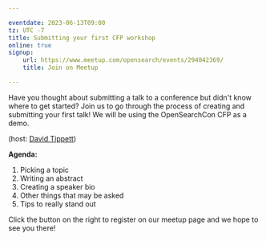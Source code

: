 ```yaml
---

eventdate: 2023-06-13T09:00
tz: UTC -7
title: Submitting your first CFP workshop
online: true
signup:
    url: https://www.meetup.com/opensearch/events/294042369/
    title: Join on Meetup

---
```


Have you thought about submitting a talk to a conference but didn't know where to get started? Join us to go through the process of creating and submitting your first talk! We will be using the OpenSearchCon CFP as a demo. 

(host: [David Tippett](https://github.com/dtaivpp))

**Agenda:**

1. Picking a topic
2. Writing an abstract
3. Creating a speaker bio
4. Other things that may be asked
5. Tips to really stand out

Click the button on the right to register on our meetup page and we hope to see you there!